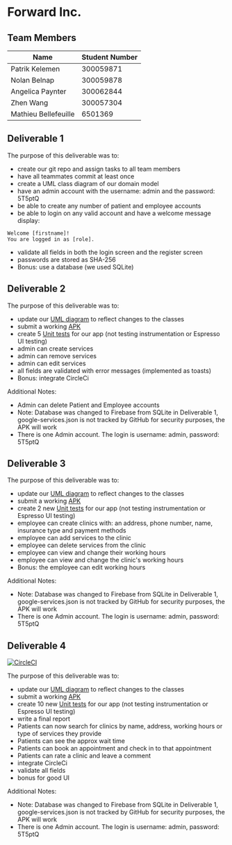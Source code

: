 # Forward Inc.

## Team Members

| Name | Student Number |
| --- | --- |
| Patrik Kelemen | 300059871 |
| Nolan Belnap | 300059878 |
| Angelica Paynter | 300062844 |
| Zhen Wang | 300057304 |
| Mathieu Bellefeuille | 6501369 |


## Deliverable 1

The purpose of this deliverable was to: 

- create our git repo and assign tasks to all team members
- have all teammates commit at least once
- create a UML class diagram of our domain model
- have an admin account with the username: admin and the password: 5T5ptQ
- be able to create any number of patient and employee accounts
- be able to login on any valid account and have a welcome message display: 
```
Welcome [firstname]!
You are logged in as [role].
```
- validate all fields in both the login screen and the register screen
- passwords are stored as SHA-256
- Bonus: use a database (we used SQLite)

## Deliverable 2

The purpose of this deliverable was to:

- update our [UML diagram](https://github.com/professor-forward/project-lab01-variable/tree/f/deliverable02/UML/uml_delv2.png) to reflect changes to the classes
- submit a working [APK](https://github.com/professor-forward/project-lab01-variable/tree/f/deliverable02/APK/)
- create 5 [Unit tests](https://github.com/professor-forward/project-lab01-variable/tree/f/deliverable02/app/p1-master/app/src/androidTest/java/com/uottawa/project) for our app (not testing instrumentation or Espresso UI testing)
- admin can create services
- admin can remove services
- admin can edit services
- all fields are validated with error messages (implemented as toasts)
- Bonus: integrate CircleCi


Additional Notes:

- Admin can delete Patient and Employee accounts
- Note: Database was changed to Firebase from SQLite in Deliverable 1, google-services.json is not tracked by GitHub for security purposes, the APK will work 
- There is one Admin account. The login is username: admin, password: 5T5ptQ

## Deliverable 3

The purpose of this deliverable was to:

- update our [UML diagram](https://github.com/professor-forward/project-lab01-variable/tree/f/deliverable03/UML/) to reflect changes to the classes
- submit a working [APK](https://github.com/professor-forward/project-lab01-variable/tree/f/deliverable03/APK/)
- create 2 new [Unit tests](https://github.com/professor-forward/project-lab01-variable/tree/f/deliverable03/app/p1-master/app/src/androidTest/java/com/uottawa/project) for our app (not testing instrumentation or Espresso UI testing)
- employee can create clinics with: an address, phone number, name, insurance type and payment methods
- employee can add services to the clinic
- employee can delete services from the clinic
- employee can view and change their working hours
- employee can view and change the clinic's working hours
- Bonus: the employee can edit working hours

Additional Notes:
- Note: Database was changed to Firebase from SQLite in Deliverable 1, google-services.json is not tracked by GitHub for security purposes, the APK will work 
- There is one Admin account. The login is username: admin, password: 5T5ptQ

## Deliverable 4
[![CircleCI](https://circleci.com/gh/mat2020/TestCircleCi.svg?style=svg)](https://circleci.com/gh/mat2020/TestCircleCi)

The purpose of this deliverable was to:

- update our [UML diagram](https://github.com/professor-forward/project-lab01-variable/tree/f/deliverable03/UML/) to reflect changes to the classes
- submit a working [APK](https://github.com/professor-forward/project-lab01-variable/tree/f/deliverable03/APK/)
- create 10 new [Unit tests](https://github.com/professor-forward/project-lab01-variable/tree/f/deliverable03/app/p1-master/app/src/androidTest/java/com/uottawa/project) for our app (not testing instrumentation or Espresso UI testing)
- write a final report
- Patients can now search for clinics by name, address, working hours or type of services they provide
- Patients can see the approx wait time
- Patients can book an appointment and check in to that appointment
- Patients can rate a clinic and leave a comment
- integrate CircleCi
- validate all fields
- bonus for good UI

Additional Notes:
- Note: Database was changed to Firebase from SQLite in Deliverable 1, google-services.json is not tracked by GitHub for security purposes, the APK will work 
- There is one Admin account. The login is username: admin, password: 5T5ptQ